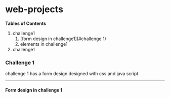 # web-projects
**Tables of Contents**
1. challenge1
   1.  [form design in challenge1](#challenge 1)
   2.  elements in challenge1
3. challenge1

### Challenge 1
challenge 1 has a form design designed with css and java script

---

#### Form design in challenge 1



